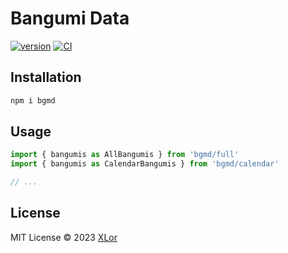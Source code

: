 # Bangumi Data

[![version](https://img.shields.io/npm/v/bgmd?label=bgmd)](https://www.npmjs.com/package/bgmd)
[![CI](https://github.com/yjl9903/bgmc/actions/workflows/ci.yml/badge.svg)](https://github.com/yjl9903/bgmc/actions/workflows/ci.yml)

## Installation

```bash
npm i bgmd
```

## Usage

```ts
import { bangumis as AllBangumis } from 'bgmd/full'
import { bangumis as CalendarBangumis } from 'bgmd/calendar'

// ...
```

## License

MIT License © 2023 [XLor](https://github.com/yjl9903)
